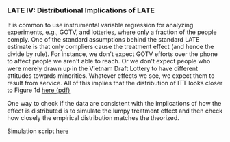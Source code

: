### LATE IV: Distributional Implications of LATE 

It is common to use instrumental variable regression for analyzing experiments, e.g., GOTV, and lotteries, where only a fraction of the 
people comply. One of the standard assumptions behind the standard LATE estimate is that only compliers cause the treatment effect (and hence the divide by rule). For instance, we don't expect GOTV efforts over the phone to affect people we aren't able to reach. Or we don't expect people who were merely drawn up in the Vietnam Draft Lottery to have different attitudes towards minorities. Whatever effects we see, we expect them to result from service. All of this implies that the distribution of ITT looks closer to Figure 1d 
[here (pdf)](http://www.stat.columbia.edu/~gelman/research/unpublished/causal_quartets.pdf)

One way to check if the data are consistent with the implications of how the effect is distributed is to simulate the lumpy treatment 
effect and then check how closely the empirical distribution matches the theorized.

Simulation script [here](https://github.com/soodoku/late_iv/blob/main/late_iv.md)


